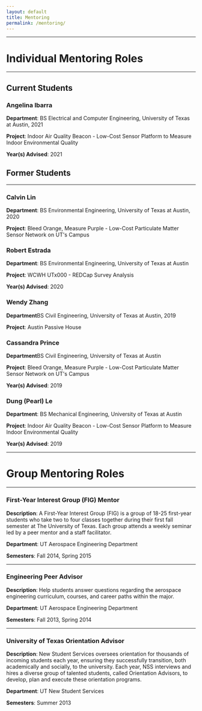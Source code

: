 ```yaml
---
layout: default
title: Mentoring
permalink: /mentoring/
---
```


---
# Individual Mentoring Roles
---

## Current Students

### Angelina Ibarra
**Department**: BS Electrical and Computer Engineering, University of Texas at Austin, 2021

**Project**: Indoor Air Quality Beacon - Low-Cost Sensor Platform to Measure Indoor Environmental Quality

**Year(s) Advised**: 2021

## Former Students

---

### Calvin Lin
**Department**: BS Environmental Engineering, University of Texas at Austin, 2020

**Project**: Bleed Orange, Measure Purple - Low-Cost Particulate Matter Sensor Network on UT's Campus

### Robert Estrada 
**Department**: BS Environmental Engineering, University of Texas at Austin

**Project**: WCWH UTx000 - REDCap Survey Analysis

**Year(s) Advised**: 2020

### Wendy Zhang
**Department**BS Civil Engineering, University of Texas at Austin, 2019

**Project**: Austin Passive House

### Cassandra Prince
**Department**BS Civil Engineering, University of Texas at Austin

**Project**: Bleed Orange, Measure Purple - Low-Cost Particulate Matter Sensor Network on UT's Campus

**Year(s) Advised**: 2019

### Dung (Pearl) Le
**Department**: BS Mechanical Engineering, University of Texas at Austin

**Project**: Indoor Air Quality Beacon - Low-Cost Sensor Platform to Measure Indoor Environmental Quality

**Year(s) Advised**: 2019

---
# Group Mentoring Roles
---

### First-Year Interest Group (FIG) Mentor

**Description**: A First-Year Interest Group (FIG) is a group of 18-25 first-year students who take two to four classes together during their first fall semester at The University of Texas. Each group attends a weekly seminar led by a peer mentor and a staff facilitator.

**Department**: UT Aerospace Engineering Department

**Semesters**: Fall 2014, Spring 2015

---

### Engineering Peer Advisor

**Description**: Help students answer questions regarding the aerospace engineering curriculum, courses, and career paths within the major.

**Department**: UT Aerospace Engineering Department

**Semesters**: Fall 2013, Spring 2014

---

### University of Texas Orientation Advisor

**Description**: New Student Services oversees orientation for thousands of incoming students each year, ensuring they successfully transition, both academically and socially, to the university. Each year, NSS interviews and hires a diverse group of talented students, called Orientation Advisors, to develop, plan and execute these orientation programs.

**Department**: UT New Student Services

**Semesters**: Summer 2013

